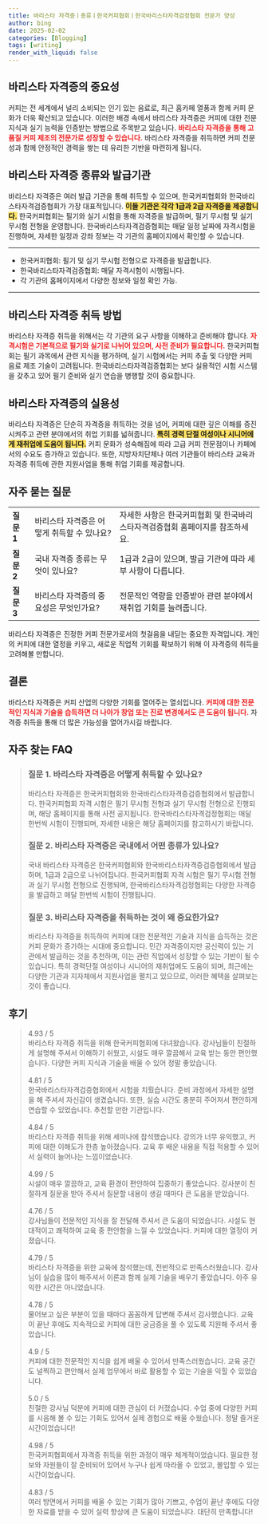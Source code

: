```yaml
---
title: 바리스타 자격증ㅣ종류ㅣ한국커피협회ㅣ한국바리스타자격검정협회 전문가 양성
author: bing
date: 2025-02-02
categories: [Blogging]
tags: [writing]
render_with_liquid: false
---
```



<h2 id='바리스타 자격증의 중요성'>바리스타 자격증의 중요성</h2>

<p>커피는 전 세계에서 널리 소비되는 인기 있는 음료로, 최근 홈카페 열풍과 함께 커피 문화가 더욱 확산되고 있습니다. 이러한 배경 속에서 바리스타 자격증은 커피에 대한 전문 지식과 실기 능력을 인증받는 방법으로 주목받고 있습니다. <b><span style="color: #ee2323;">바리스타 자격증을 통해 고품질 커피 제조의 전문가로 성장할 수 있습니다.</span></b> 바리스타 자격증을 취득하면 커피 전문성과 함께 안정적인 경력을 쌓는 데 유리한 기반을 마련하게 됩니다. </p>

<h2 id='바리스타 자격증 종류와 발급기관'>바리스타 자격증 종류와 발급기관</h2>

<p>바리스타 자격증은 여러 발급 기관을 통해 취득할 수 있으며, 한국커피협회와 한국바리스타자격검증협회가 가장 대표적입니다. <b><span style="background-color: #ffe066;">이들 기관은 각각 1급과 2급 자격증을 제공합니다.</span></b> 한국커피협회는 필기와 실기 시험을 통해 자격증을 발급하며, 필기 무시험 및 실기 무시험 전형을 운영합니다. 한국바리스타자격검증협회는 매달 일정 날짜에 자격시험을 진행하며, 자세한 일정과 강좌 정보는 각 기관의 홈페이지에서 확인할 수 있습니다. </p>

<hr />

<ul>
    <li>한국커피협회: 필기 및 실기 무시험 전형으로 자격증을 발급합니다.</li>
    <li>한국바리스타자격검증협회: 매달 자격시험이 시행됩니다.</li>
    <li>각 기관의 홈페이지에서 다양한 정보와 일정 확인 가능.</li>
</ul>

<hr />

<h2 id='바리스타 자격증 취득 방법'>바리스타 자격증 취득 방법</h2>

<p>바리스타 자격증 취득을 위해서는 각 기관의 요구 사항을 이해하고 준비해야 합니다. <b><span style="color: #ee2323;">자격시험은 기본적으로 필기와 실기로 나뉘어 있으며, 사전 준비가 필요합니다.</span></b> 한국커피협회는 필기 과목에서 관련 지식을 평가하며, 실기 시험에서는 커피 추출 및 다양한 커피 음료 제조 기술이 고려됩니다. 한국바리스타자격검증협회는 보다 실용적인 시험 시스템을 갖추고 있어 필기 준비와 실기 연습을 병행할 것이 중요합니다. </p>

<h2 id='바리스타 자격증의 실용성'>바리스타 자격증의 실용성</h2>

<p>바리스타 자격증은 단순히 자격증을 취득하는 것을 넘어, 커피에 대한 깊은 이해를 증진시켜주고 관련 분야에서의 취업 기회를 넓혀줍니다. <b><span style="background-color: #ffe066;">특히 경력 단절 여성이나 시니어에게 재취업에 도움이 됩니다.</span></b> 커피 문화가 성숙해짐에 따라 고급 커피 전문점이나 카페에서의 수요도 증가하고 있습니다. 또한, 지방자치단체나 여러 기관들이 바리스타 교육과 자격증 취득에 관한 지원사업을 통해 취업 기회를 제공합니다. </p>

<h2 id='자주 묻는 질문'>자주 묻는 질문</h2>

<table>
    <tr>
        <td><b>질문 1</b></td>
        <td>바리스타 자격증은 어떻게 취득할 수 있나요?</td>
        <td>자세한 사항은 한국커피협회 및 한국바리스타자격검증협회 홈페이지를 참조하세요.</td>
    </tr>
    <tr>
        <td><b>질문 2</b></td>
        <td>국내 자격증 종류는 무엇이 있나요?</td>
        <td>1급과 2급이 있으며, 발급 기관에 따라 세부 사항이 다릅니다.</td>
    </tr>
    <tr>
        <td><b>질문 3</b></td>
        <td>바리스타 자격증의 중요성은 무엇인가요?</td>
        <td>전문적인 역량을 인증받아 관련 분야에서 재취업 기회를 늘려줍니다.</td>
    </tr>
</table>

<p>바리스타 자격증은 진정한 커피 전문가로서의 첫걸음을 내딛는 중요한 자격입니다. 개인의 커피에 대한 열정을 키우고, 새로운 직업적 기회를 확보하기 위해 이 자격증의 취득을 고려해볼 만합니다. </p>

<h2 id='결론'>결론</h2>

<p>바리스타 자격증은 커피 산업의 다양한 기회를 열어주는 열쇠입니다. <b><span style="color: #ee2323;">커피에 대한 전문적인 지식과 기술을 습득하면 더 나아가 창업 또는 진로 변경에서도 큰 도움이 됩니다.</span></b> 자격증 취득을 통해 더 많은 가능성을 열어가시길 바랍니다.</p>


<h2 id='자주_찾는_FAQ'>자주 찾는 FAQ</h2>
<div itemscope="" itemtype="https://schema.org/FAQPage"> 
<blockquote> 
<div itemscope="" itemprop="mainEntity" itemtype="https://schema.org/Question"> 
<h3 itemprop="name">질문 1. 바리스타 자격증은 어떻게 취득할 수 있나요?</h3> 
<div itemscope="" itemprop="acceptedAnswer" itemtype="https://schema.org/Answer"> 
<span itemprop="text"> 
<p>바리스타 자격증은 한국커피협회와 한국바리스타자격증검증협회에서 발급합니다. 한국커피협회 자격 시험은 필기 무시험 전형과 실기 무시험 전형으로 진행되며, 해당 홈페이지를 통해 사전 공지됩니다. 한국바리스타자격검정협회는 매달 한번씩 시험이 진행되며, 자세한 내용은 해당 홈페이지를 참고하시기 바랍니다.</p> 
</span> 
</div> 
</div> 

<div itemscope="" itemprop="mainEntity" itemtype="https://schema.org/Question"> 
<h3 itemprop="name">질문 2. 바리스타 자격증은 국내에서 어떤 종류가 있나요?</h3> 
<div itemscope="" itemprop="acceptedAnswer" itemtype="https://schema.org/Answer"> 
<span itemprop="text"> 
<p>국내 바리스타 자격증은 한국커피협회와 한국바리스타자격증검증협회에서 발급하며, 1급과 2급으로 나뉘어집니다. 한국커피협회 자격 시험은 필기 무시험 전형과 실기 무시험 전형으로 진행되며, 한국바리스타자격검정협회는 다양한 자격증을 발급하고 매달 한번씩 시험이 진행됩니다.</p> 
</span> 
</div> 
</div> 

<div itemscope="" itemprop="mainEntity" itemtype="https://schema.org/Question"> 
<h3 itemprop="name">질문 3. 바리스타 자격증을 취득하는 것이 왜 중요한가요?</h3> 
<div itemscope="" itemprop="acceptedAnswer" itemtype="https://schema.org/Answer"> 
<span itemprop="text"> 
<p>바리스타 자격증을 취득하여 커피에 대한 전문적인 기술과 지식을 습득하는 것은 커피 문화가 증가하는 시대에 중요합니다. 민간 자격증이지만 공신력이 있는 기관에서 발급하는 것을 추천하며, 이는 관련 직업에서 성장할 수 있는 기반이 될 수 있습니다. 특히 경력단절 여성이나 시니어의 재취업에도 도움이 되며, 최근에는 다양한 기관과 지자체에서 지원사업을 펼치고 있으므로, 이러한 혜택을 살펴보는 것이 좋습니다.</p> 
</span> 
</div> 
</div> 
</blockquote> 
</div>
<h2 id='후기'>후기</h2>
<div itemscope itemtype="https://schema.org/Product">
  <blockquote>
  <div itemprop="review" itemscope itemtype="https://schema.org/Review">
      <div itemprop="reviewRating" itemscope itemtype="https://schema.org/Rating"> <span itemprop="ratingValue">4.93</span> / <span itemprop="bestRating">5</span> </div>
      <span itemprop="reviewBody">바리스타 자격증 취득을 위해 한국커피협회에 다녀왔습니다. 강사님들이 친절하게 설명해 주셔서 이해하기 쉬웠고, 시설도 매우 깔끔해서 교육 받는 동안 편안했습니다. 다양한 커피 지식과 기술을 배울 수 있어 정말 좋았습니다.</span>
  </div>
  <br>
  <div itemprop="review" itemscope itemtype="https://schema.org/Review">
      <div itemprop="reviewRating" itemscope itemtype="https://schema.org/Rating"> <span itemprop="ratingValue">4.81</span> / <span itemprop="bestRating">5</span> </div>
      <span itemprop="reviewBody">한국바리스타자격검증협회에서 시험을 치뤘습니다. 준비 과정에서 자세한 설명을 해 주셔서 자신감이 생겼습니다. 또한, 실습 시간도 충분히 주어져서 편안하게 연습할 수 있었습니다. 추천할 만한 기관입니다.</span>
  </div>
  <br>
  <div itemprop="review" itemscope itemtype="https://schema.org/Review">
      <div itemprop="reviewRating" itemscope itemtype="https://schema.org/Rating"> <span itemprop="ratingValue">4.84</span> / <span itemprop="bestRating">5</span> </div>
      <span itemprop="reviewBody">바리스타 자격증 취득을 위해 세미나에 참석했습니다. 강의가 너무 유익했고, 커피에 대한 이해도가 한층 높아졌습니다. 교육 후 배운 내용을 직접 적용할 수 있어서 실력이 늘어나는 느낌이었습니다.</span>
  </div>
  <br>
  <div itemprop="review" itemscope itemtype="https://schema.org/Review">
      <div itemprop="reviewRating" itemscope itemtype="https://schema.org/Rating"> <span itemprop="ratingValue">4.99</span> / <span itemprop="bestRating">5</span> </div>
      <span itemprop="reviewBody">시설이 매우 깔끔하고, 교육 환경이 편안하여 집중하기 좋았습니다. 강사분이 친절하게 질문을 받아 주셔서 질문할 내용이 생길 때마다 큰 도움을 받았습니다. </span>
  </div>
  <br>
  <div itemprop="review" itemscope itemtype="https://schema.org/Review">
      <div itemprop="reviewRating" itemscope itemtype="https://schema.org/Rating"> <span itemprop="ratingValue">4.76</span> / <span itemprop="bestRating">5</span> </div>
      <span itemprop="reviewBody">강사님들이 전문적인 지식을 잘 전달해 주셔서 큰 도움이 되었습니다. 시설도 현대적이고 쾌적하여 교육 중 편안함을 느낄 수 있었습니다. 커피에 대한 열정이 커졌습니다.</span>
  </div>
  <br>
  <div itemprop="review" itemscope itemtype="https://schema.org/Review">
      <div itemprop="reviewRating" itemscope itemtype="https://schema.org/Rating"> <span itemprop="ratingValue">4.79</span> / <span itemprop="bestRating">5</span> </div>
      <span itemprop="reviewBody">바리스타 자격증을 위한 교육에 참석했는데, 전반적으로 만족스러웠습니다. 강사님이 실습을 많이 해주셔서 이론과 함께 실제 기술을 배우기 좋았습니다. 아주 유익한 시간은 아니었습니다.</span>
  </div>
  <br>
  <div itemprop="review" itemscope itemtype="https://schema.org/Review">
      <div itemprop="reviewRating" itemscope itemtype="https://schema.org/Rating"> <span itemprop="ratingValue">4.78</span> / <span itemprop="bestRating">5</span> </div>
      <span itemprop="reviewBody">물어보고 싶은 부분이 있을 때마다 꼼꼼하게 답변해 주셔서 감사했습니다. 교육이 끝난 후에도 지속적으로 커피에 대한 궁금증을 풀 수 있도록 지원해 주셔서 좋았습니다.</span>
  </div>
  <br>
  <div itemprop="review" itemscope itemtype="https://schema.org/Review">
      <div itemprop="reviewRating" itemscope itemtype="https://schema.org/Rating"> <span itemprop="ratingValue">4.9</span> / <span itemprop="bestRating">5</span> </div>
      <span itemprop="reviewBody">커피에 대한 전문적인 지식을 쉽게 배울 수 있어서 만족스러웠습니다. 교육 공간도 널찍하고 편안해서 실제 업무에서 바로 활용할 수 있는 기술을 익힐 수 있었습니다.</span>
  </div>
  <br>
  <div itemprop="review" itemscope itemtype="https://schema.org/Review">
      <div itemprop="reviewRating" itemscope itemtype="https://schema.org/Rating"> <span itemprop="ratingValue">5.0</span> / <span itemprop="bestRating">5</span> </div>
      <span itemprop="reviewBody">친절한 강사님 덕분에 커피에 대한 관심이 더 커졌습니다. 수업 중에 다양한 커피를 시음해 볼 수 있는 기회도 있어서 실제 경험으로 배울 수웠습니다. 정말 즐거운 시간이었습니다!</span>
  </div>
  <br>
  <div itemprop="review" itemscope itemtype="https://schema.org/Review">
      <div itemprop="reviewRating" itemscope itemtype="https://schema.org/Rating"> <span itemprop="ratingValue">4.98</span> / <span itemprop="bestRating">5</span> </div>
      <span itemprop="reviewBody">한국커피협회에서 자격증 취득을 위한 과정이 매우 체계적이었습니다. 필요한 정보와 자원들이 잘 준비되어 있어서 누구나 쉽게 따라올 수 있었고, 몰입할 수 있는 시간이었습니다.</span>
  </div>
  <br>
  <div itemprop="review" itemscope itemtype="https://schema.org/Review">
      <div itemprop="reviewRating" itemscope itemtype="https://schema.org/Rating"> <span itemprop="ratingValue">4.83</span> / <span itemprop="bestRating">5</span> </div>
      <span itemprop="reviewBody">여러 방면에서 커피를 배울 수 있는 기회가 많아 기쁘고, 수업이 끝난 후에도 다양한 자료를 받을 수 있어 실력 향상에 큰 도움이 되었습니다. 대단히 만족합니다!</span>
  </div>
  </blockquote>
</div>
